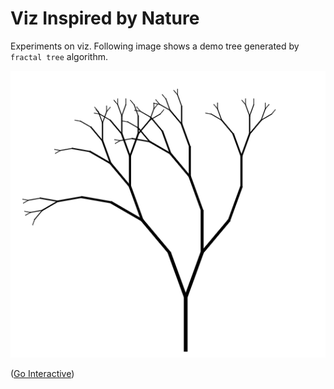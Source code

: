 # Viz Inspired by Nature

Experiments on viz. Following image shows a demo tree generated by `fractal tree` algorithm. 

![](./docs/ss-2020-02-19.png)

([Go Interactive](https://nbviewer.jupyter.org/github/wenoptics/viz-by-nature/blob/a1d731083f2bd06163cb9831f25ff263c8a23e44/experiment-fractal-tree.ipynb))

